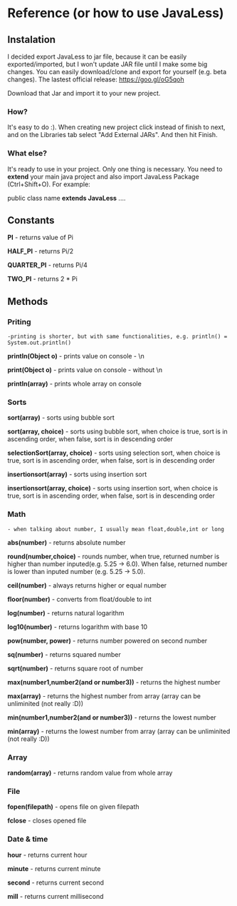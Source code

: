 # Reference (or how to use JavaLess)


## Instalation
I decided export JavaLess to jar file, because it can be easily exported/imported, but I won't update JAR file until I make some big changes. You can easily download/clone and export for yourself (e.g. beta changes).
The lastest official release: https://goo.gl/oG5qoh

Download that Jar and import it to your new project.
### How?
It's easy to do :). When creating new project click instead of finish to next, and on the Libraries tab select "Add External JARs". And then hit Finish.

### What else?
It's ready to use in your project. Only one thing is necessary. You need to **extend** your main java project and also import JavaLess Package (Ctrl+Shift+O).
For example: 

public class name **extends JavaLess** .... 

## Constants
**PI** - returns value of Pi

**HALF_PI** - returns Pi/2

**QUARTER_PI** - returns Pi/4

**TWO_PI** - returns 2 * Pi

## Methods

### Priting
	-printing is shorter, but with same functionalities, e.g. println() = System.out.println()

**println(Object o)** - prints value on console - \n

**print(Object o)** - prints value on console - without \n

**println(array)** - prints whole array on console

### Sorts
**sort(array)** - sorts using bubble sort

**sort(array, choice)** - sorts using bubble sort, when choice is true, sort is in ascending order, when false, sort is in descending order

**selectionSort(array, choice)** - sorts using selection sort, when choice is true, sort is in ascending order, when false, sort is in descending order

**insertionsort(array)** - sorts using insertion sort

**insertionsort(array, choice)** - sorts using insertion sort, when choice is true, sort is in ascending order, when false, sort is in descending order

### Math
	- when talking about number, I usually mean float,double,int or long

**abs(number)** - returns absolute number

**round(number,choice)** - rounds number, when true, returned number is higher than number inputed(e.g. 5.25 -> 6.0). When false, returned number is lower than inputed number (e.g. 5.25 -> 5.0).

**ceil(number)** - always returns higher or equal number

**floor(number)** - converts from float/double to int

**log(number)** - returns natural logarithm 

**log10(number)** - returns logarithm with base 10

**pow(number, power)** - returns number powered on second number

**sq(number)** - returns squared number

**sqrt(number)** - returns square root of number

**max(number1,number2(and or number3))** - returns the highest number

**max(array)** - returns the highest number from array (array can be unliminited (not really :D))

**min(number1,number2(and or number3))** - returns the lowest number

**min(array)** - returns the lowest number from array (array can be unliminited (not really :D))

### Array
**random(array)** - returns random value from whole array

### File

**fopen(filepath)** - opens file on given filepath

**fclose** - closes opened file

### Date & time

**hour** - returns current hour

**minute** - returns current minute

**second** - returns current second

**mill** - returns current millisecond
